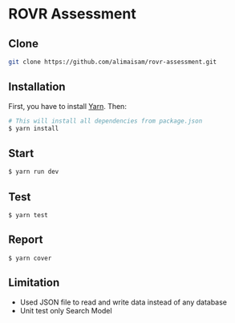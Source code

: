 # ROVR Assessment

## Clone

```bash
git clone https://github.com/alimaisam/rovr-assessment.git
```

## Installation

First, you have to install [Yarn](https://yarnpkg.com/lang/en/docs/install/). Then:

```bash
# This will install all dependencies from package.json
$ yarn install

```

## Start

```bash
$ yarn run dev
```

## Test

```
$ yarn test
```

## Report

```
$ yarn cover
```

## Limitation

* Used JSON file to read and write data instead of any database
* Unit test only Search Model